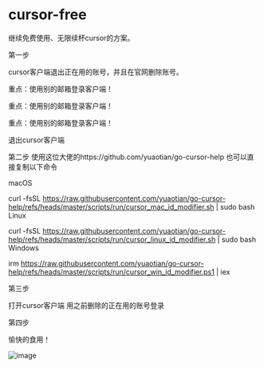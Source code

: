 # cursor-free 

继续免费使用、无限续杯cursor的方案。

第一步

cursor客户端退出正在用的账号，并且在官网删除账号。

重点：使用别的邮箱登录客户端！

重点：使用别的邮箱登录客户端！

重点：使用别的邮箱登录客户端！

退出cursor客户端

第二步
使用这位大佬的https://github.com/yuaotian/go-cursor-help
也可以直接复制以下命令

macOS

curl -fsSL https://raw.githubusercontent.com/yuaotian/go-cursor-help/refs/heads/master/scripts/run/cursor_mac_id_modifier.sh | sudo bash 
Linux

curl -fsSL https://raw.githubusercontent.com/yuaotian/go-cursor-help/refs/heads/master/scripts/run/cursor_linux_id_modifier.sh | sudo bash 
Windows

irm https://raw.githubusercontent.com/yuaotian/go-cursor-help/refs/heads/master/scripts/run/cursor_win_id_modifier.ps1 | iex

第三步

打开cursor客户端 用之前删除的正在用的账号登录

第四步

愉快的食用！

![image](https://github.com/user-attachments/assets/83ef8933-300d-43ab-844b-4a3fde97f47d)

